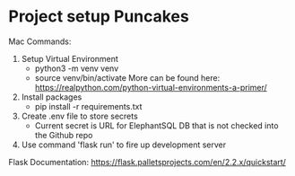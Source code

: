 # Project setup Puncakes

Mac Commands:
1. Setup Virtual Environment
    - python3 -m venv venv
    - source venv/bin/activate
    More can be found here: https://realpython.com/python-virtual-environments-a-primer/
2. Install packages
    - pip install -r requirements.txt
3. Create .env file to store secrets 
    - Current secret is URL for ElephantSQL DB that is not checked into the Github repo
4. Use command 'flask run' to fire up development server

Flask Documentation: https://flask.palletsprojects.com/en/2.2.x/quickstart/

